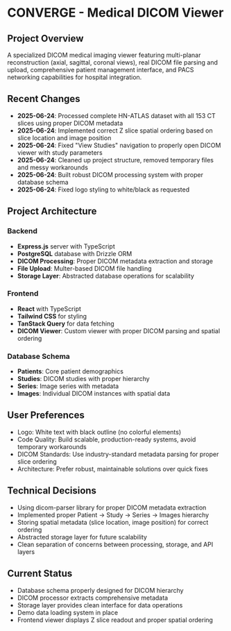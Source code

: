 # CONVERGE - Medical DICOM Viewer

## Project Overview
A specialized DICOM medical imaging viewer featuring multi-planar reconstruction (axial, sagittal, coronal views), real DICOM file parsing and upload, comprehensive patient management interface, and PACS networking capabilities for hospital integration.

## Recent Changes
- **2025-06-24**: Processed complete HN-ATLAS dataset with all 153 CT slices using proper DICOM metadata
- **2025-06-24**: Implemented correct Z slice spatial ordering based on slice location and image position
- **2025-06-24**: Fixed "View Studies" navigation to properly open DICOM viewer with study parameters
- **2025-06-24**: Cleaned up project structure, removed temporary files and messy workarounds  
- **2025-06-24**: Built robust DICOM processing system with proper database schema
- **2025-06-24**: Fixed logo styling to white/black as requested

## Project Architecture

### Backend
- **Express.js** server with TypeScript
- **PostgreSQL** database with Drizzle ORM
- **DICOM Processing**: Proper DICOM metadata extraction and storage
- **File Upload**: Multer-based DICOM file handling
- **Storage Layer**: Abstracted database operations for scalability

### Frontend
- **React** with TypeScript
- **Tailwind CSS** for styling
- **TanStack Query** for data fetching
- **DICOM Viewer**: Custom viewer with proper DICOM parsing and spatial ordering

### Database Schema
- **Patients**: Core patient demographics
- **Studies**: DICOM studies with proper hierarchy
- **Series**: Image series with metadata
- **Images**: Individual DICOM instances with spatial data

## User Preferences
- Logo: White text with black outline (no colorful elements)
- Code Quality: Build scalable, production-ready systems, avoid temporary workarounds
- DICOM Standards: Use industry-standard metadata parsing for proper slice ordering
- Architecture: Prefer robust, maintainable solutions over quick fixes

## Technical Decisions
- Using dicom-parser library for proper DICOM metadata extraction
- Implemented proper Patient → Study → Series → Images hierarchy
- Storing spatial metadata (slice location, image position) for correct ordering
- Abstracted storage layer for future scalability
- Clean separation of concerns between processing, storage, and API layers

## Current Status
- Database schema properly designed for DICOM hierarchy
- DICOM processor extracts comprehensive metadata
- Storage layer provides clean interface for data operations
- Demo data loading system in place
- Frontend viewer displays Z slice readout and proper spatial ordering